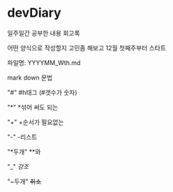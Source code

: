# devDiary
일주일간 공부한 내용 회고록

어떤 양식으로 작성할지 고민좀 해보고 12월 첫째주부터 스타트

파일명: YYYYMM_Wth.md

mark down 문법

"#" #h태그 (#갯수가 숫자)

"*" *섞어 써도 되는

"+" +순서가 필요없는

"-" -리스트

"*두개" **와 

"_" _강조_ 

"~두개" ~~취소~~

